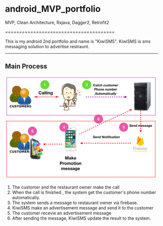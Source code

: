 # android_MVP_portfolio
MVP, Clean Architecture, Rxjava, Dagger2, Retrofit2


=======================================

This is my android 2nd portfolio and name is "KiwiSMS".
KiwiSMS is sms messaging solution to advertise restraunt.

----------


Main Process
-------------
![process](./sms_process.png)

1. The customer and the restaurant owner make the call
2. When the call is finished , the system get the customer's phone number automatically.
3. The system sends a message to restaurant owner via firebase.
4. KiwiSMS make an advertisement message and send it to the customer
5. The customer recevie an advertisement message
6. After sending the message, KiwiSMS update the result to the system.
